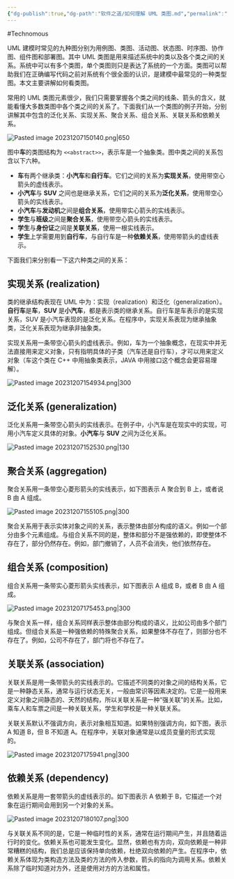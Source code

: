 ```yaml
---
{"dg-publish":true,"dg-path":"软件之道/如何理解 UML 类图.md","permalink":"/软件之道/如何理解 UML 类图/","created":"2023-12-07T14:58:17.000+08:00","updated":"2024-02-28T13:25:02.000+08:00"}
---
```


#Technomous 

UML 建模时常见的九种图分别为用例图、类图、活动图、状态图、时序图、协作图、组件图和部署图。其中 UML 类图是用来描述系统中的类以及各个类之间的关系。系统中可以有多个类图，单个类图则只是表达了系统的一个方面。类图可以帮助我们在正确编写代码之前对系统有个很全面的认识，是建模中最常见的一种类型图。本文主要讲解如何看类图。

常用的 UML 类图元素很少，我们只需要掌握各个类之间的线条、箭头的含义，就能看懂大多数类图中各个类之间的关系了。下面我们从一个类图的例子开始，分别讲解其中包含的泛化关系、实现关系、聚合关系、组合关系、关联关系和依赖关系。

![Pasted image 20231207150140.png|650](/img/user/0.Asset/resource/Pasted%20image%2020231207150140.png)

图中**车**的类图结构为 `<<abstract>>`，表示车是一个抽象类。图中类之间的关系包含以下六种。

- **车**有两个继承类：**小汽车**和**自行车**。它们之间的关系为**实现关系**，使用带空心箭头的虚线表示。
- **小汽车**与 **SUV** 之间也是继承关系，它们之间的关系为**泛化关系**，使用带空心箭头的实线表示。
- **小汽车**与**发动机**之间是**组合关系**，使用带实心箭头的实线表示。
- **学生**与**班级**之间是**聚合关系**，使用带空心箭头的实线表示。
- **学生**与**身份证**之间是**关联关系**，使用一根实线表示。
- **学生**上学需要用到**自行车**，与自行车是一种**依赖关系**，使用带箭头的虚线表示。

下面我们来分别看一下这六种类之间的关系：

## 实现关系 (realization)

类的继承结构表现在 UML 中为：实现（realization）和泛化（generalization）。**自行车**是**车**，**SUV** 是**小汽车**，都是表示类的继承关系。自行车是车表示的是实现关系，SUV 是小汽车表现的是泛化关系。在程序中，实现关系表现为继承抽象类，泛化关系表现为继承非抽象类。

实现关系用一条带空心箭头的虚线表示。例如，车为一个抽象概念，在现实中并无法直接用来定义对象，只有指明具体的子类（汽车还是自行车），才可以用来定义对象（车这个类在 C++ 中用抽象类表示，JAVA 中用接口这个概念会更容易理解）。

![Pasted image 20231207154934.png|300](/img/user/0.Asset/resource/Pasted%20image%2020231207154934.png)

## 泛化关系 (generalization)

泛化关系用一条带空心箭头的实线表示。在例子中，小汽车是在现实中的实现，可用小汽车定义具体的对象。**小汽车**与 **SUV** 之间为泛化关系。

![Pasted image 20231207152530.png|130](/img/user/0.Asset/resource/Pasted%20image%2020231207152530.png)
## 聚合关系 (aggregation)

聚合关系用一条带空心菱形箭头的实线表示，如下图表示 A 聚合到 B 上，或者说 B 由 A 组成。

![Pasted image 20231207155105.png|300](/img/user/0.Asset/resource/Pasted%20image%2020231207155105.png)

聚合关系用于表示实体对象之间的关系，表示整体由部分构成的语义。例如一个部分由多个元素组成。与组合关系不同的是，整体和部分不是强依赖的，即使整体不存在了，部分仍然存在。例如，部门撤销了，人员不会消失，他们依然存在。

## 组合关系 (composition)

组合关系用一条带实心菱形箭头实线表示，如下图表示 A 组成 B，或者 B 由 A 组成。

![Pasted image 20231207175453.png|300](/img/user/0.Asset/resource/Pasted%20image%2020231207175453.png)

与聚合关系一样，组合关系同样表示整体由部分构成的语义，比如公司由多个部门组成。但组合关系是一种强依赖的特殊聚合关系，如果整体不存在了，则部分也不存在了。例如，公司不存在了，部门将也不存在了。

## 关联关系 (association)

关联关系是用一条带箭头的实线表示的。它描述不同类的对象之间的结构关系，它是一种静态关系，通常与运行状态无关，一般由常识等因素决定的。它是一般用来定义对象之间静态的、天然的结构，所以关联关系是一种“强关联”的关系。比如，乘车人和车票之间是一种关联关系，学生和学校是一种关联关系。

关联关系默认不强调方向，表示对象相互知道。如果特别强调方向，如下图，表示 A 知道 B，但 B 不知道 A。在程序中，关联对象通常是以成员变量的形式实现的。

![Pasted image 20231207175941.png|300](/img/user/0.Asset/resource/Pasted%20image%2020231207175941.png)


## 依赖关系 (dependency)

依赖关系是用一套带箭头的虚线表示的。如下图表示 A 依赖于 B，它描述一个对象在运行期间会用到另一个对象的关系。

![Pasted image 20231207180107.png|300](/img/user/0.Asset/resource/Pasted%20image%2020231207180107.png)

与关联关系不同的是，它是一种临时性的关系，通常在运行期间产生，并且随着运行时的变化。依赖关系也可能发生变化。显然，依赖也有方向，双向依赖是一种非常糟糕的结构，我们总是应该保持单向依赖，杜绝双向依赖的产生。在程序中，依赖关系体现为类构造方法及类的方法的传入参数，箭头的指向为调用关系。依赖关系除了临时知道对方外，还是使用对方的方法和属性。



